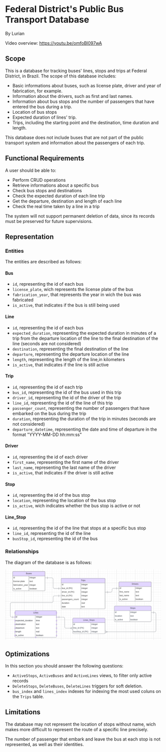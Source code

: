 # Federal District's Public Bus Transport Database

By Lurian

Video overview: <https://youtu.be/omfoBl097wA>

## Scope

This is a database for tracking buses' lines, stops and trips at Federal District, in Brazil. The scope of this database includes:

- Basic informations about buses, such as license plate, driver and year of fabrication, for example.  
- Information about the drivers, such as first and last names.
- Information about bus stops and the number of passengers that have entered the bus during a trip.
- Location of bus stops
- Expected duration of lines' trip.
- Trips, including the starting point and the destination, time duration and length.

This database does not include buses that are not part of the public transport system and information about the passengers of each trip.
  
## Functional Requirements

A user should be able to:

- Perform CRUD operations
- Retrieve informations about a specific bus
- Check bus stops and destinations
- Check the expected duration of each line trip
- Get the departure, destination and length of each line
- Check the real time taken by a line in a trip     

The system will not support permanent deletion of data, since its records must be preserved for future supervisions.

## Representation

### Entities

The entities are described as follows:

#### Bus

* `id`, representing the id of each bus
* `license_plate`, wich represents the license plate of the bus
* `fabrication_year`, that represents the year in wich the bus was fabricated
* `is_active`, that indicates if the bus is still being used

#### Line

* `id`, representing the id of each bus
* `expected_duration`, representing the expected duration in minutes of a trip from the departure location of the line to the final destination of the line (seconds are not considered)
* `destination`, representing the final destination of the line
* `departure`, representing the departure location of the line
* `length`, representing the length of the line,in kilometers
* `is_active`, that indicates if the line is still active

#### Trip

* `id`, representing the id of each trip
* `bus_id`, representing the id of the bus used in this trip
* `driver_id`, representing the id of the driver of the trip
* `line_id`, representing the id of the line of this trip
* `passenger_count`, representing the number of passengers that have embarked on the bus during the trip
* `duration`, representing the duration of the trip in minutes (seconds are not considered)
* `departure_datetime`, representing the date and time of departure in the format "YYYY-MM-DD hh:mm:ss"
 
#### Driver

* `id`, representing the id of each driver
* `first_name`, representing the first name of the driver
* `last_name`, representing the last name of the driver
* `is_active`, that indicates if the driver is still active

#### Stop

* `id`, representing the id of the bus stop
* `location`, representing the location of the bus stop
* `is_active`, wich indicates whether the bus stop is active or not

#### Line_Stop

* `id`, representing the id of the line that stops at a specific bus stop
* `line_id`, representing the id of the line
* `busStop_id`, representing the id of the bus 

### Relationships

The diagram of the database is as follows:

![diagram](diagram.png)

## Optimizations

In this section you should answer the following questions:

* `ActiveStops`, `ActiveBuses` and `ActiveLines` views, to filter only active records
* `DeleteStops`, `DeleteBuses`, `DeleteLines` triggers for soft deletion.
* `bus_index` and `lines_index` indexes for indexing the most used coluns on the `Trips` table.

## Limitations

The database may not represent the location of stops without name, wich makes more difficult to represent the route of a specific line precisely. 

The number of passenger that embark and leave the bus at each stop is not represented, as well as their identities.